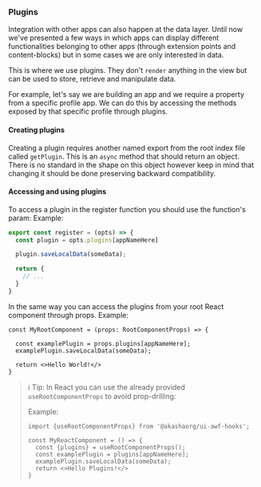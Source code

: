 ### Plugins
Integration with other apps can also happen at the data layer. Until now we've 
presented a few ways in which apps can display different functionalities 
belonging to other apps (through extension points and content-blocks) but in 
some cases we are only interested in data.

This is where we use plugins. They don't `render` anything in the view but can be 
used to store, retrieve and manipulate data.

For example, let's say we are building an app and we require a property from a 
specific profile app. We can do this by accessing the methods exposed by that 
specific profile through plugins.

#### Creating plugins

Creating a plugin requires another named export from the root index file called 
`getPlugin`. This is an `async` method that should return an object. 
There is no standard in the shape on this object however keep in mind that changing 
it should be done preserving backward compatibility.

#### Accessing and using plugins
To access a plugin in the register function you should use the function's param:
Example:
```ts
export const register = (opts) => {
  const plugin = opts.plugins[appNameHere]

  plugin.saveLocalData(someData);

  return {
    // ...
  }
}
```
In the same way you can access the plugins from your root React component through props.
Example:
```tsx
const MyRootComponent = (props: RootComponentProps) => {

  const examplePlugin = props.plugins[appNameHere];
  examplePlugin.saveLocalData(someData);

  return <>Hello World!</>
}
```
>  ℹ️ Tip: In React you can use the already provided `useRootComponentProps` to 
> avoid prop-drilling:
>
> Example:
> ```tsx
> import {useRootComponentProps} from '@akashaorg/ui-awf-hooks';
> 
> const MyReactComponent = () => {
>   const {plugins} = useRootComponentProps();
>   const examplePlugin = plugins[appNameHere];
>   examplePlugin.saveLocalData(someData);
>   return <>Hello Plugins!</>
> }
> ```

